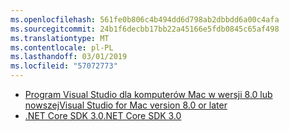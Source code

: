 ```yaml
---
ms.openlocfilehash: 561fe0b806c4b494dd6d798ab2dbbdd6a00c4afa
ms.sourcegitcommit: 24b1f6decbb17bb22a45166e5fdb0845c65af498
ms.translationtype: MT
ms.contentlocale: pl-PL
ms.lasthandoff: 03/01/2019
ms.locfileid: "57072773"
---
```

* [<span data-ttu-id="6ea07-101">Program Visual Studio dla komputerów Mac w wersji 8.0 lub nowszej</span><span class="sxs-lookup"><span data-stu-id="6ea07-101">Visual Studio for Mac version 8.0 or later</span></span>](https://visualstudio.microsoft.com/vs/mac/)
* [<span data-ttu-id="6ea07-102">.NET Core SDK 3.0</span><span class="sxs-lookup"><span data-stu-id="6ea07-102">.NET Core SDK 3.0</span></span>](https://dotnet.microsoft.com/download/dotnet-core/3.0)
